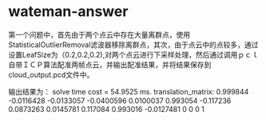 # wateman-answer
第一个问题中，首先由于两个点云中存在大量离群点，使用StatisticalOutlierRemoval滤波器移除离群点，其次，由于点云中的点较多，通过设置LeafSize为（0.2,0.2,0.2),对两个点云进行下采样处理，然后通过调用ｐｃｌ自带ＩＣＰ算法配准两帧点云，并输出配准结果，并将结果保存到cloud_output.pcd文件中。

输出结果为：
solve time cost = 54.9525 ms. 
translation_matrix:
  0.999844 -0.0116428 -0.0133057 -0.0400596
 0.0100037   0.993054  -0.117236  0.0873263
 0.0145781   0.117084   0.993016 -0.0127481
         0          0          0          1

